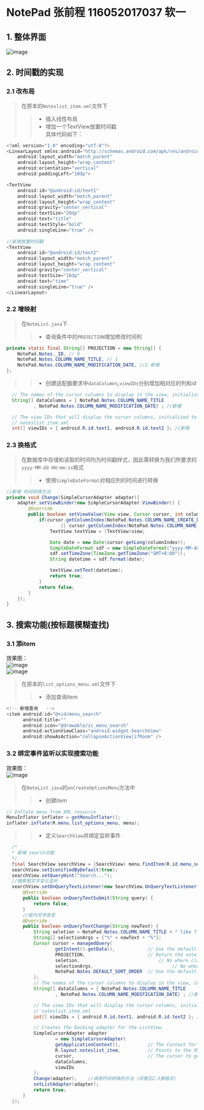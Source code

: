 # NotePad 张前程 116052017037 软一
## 1. 整体界面  
![image](https://github.com/huahuahuaX/AndroidTest/blob/master/NotePad/Screenshoots/%E6%95%B4%E4%BD%93.png)  

## 2. 时间戳的实现    
### 2.1 改布局  
>在原本的`Noteslist_item.xml`文件下  
>>* 插入线性布局  
>>* 增加一个TextView放置时间戳  
具体代码如下： 
```java
<?xml version="1.0" encoding="utf-8"?>
<LinearLayout xmlns:android="http://schemas.android.com/apk/res/android"
    android:layout_width="match_parent"
    android:layout_height="wrap_content"
    android:orientation="vertical"
    android:paddingLeft="10dp">

<TextView
    android:id="@android:id/text1"
    android:layout_width="match_parent"
    android:layout_height="wrap_content"
    android:gravity="center_vertical"
    android:textSize="20dp"
    android:text="title"
    android:textStyle="bold"
    android:singleLine="true" />
    
//新增放置时间戳
<TextView
    android:id="@android:id/text2"
    android:layout_width="match_parent"
    android:layout_height="wrap_content"
    android:gravity="center_vertical"
    android:textSize="16dp"
    android:text="time"
    android:singleLine="true" />
</LinearLayout>
```  
### 2.2 增映射  
>在`NoteList.java`下  
>>* 查询条件中的`PROJECTION`增加修改时间列  
```java
private static final String[] PROJECTION = new String[] {
    NotePad.Notes._ID, // 0
    NotePad.Notes.COLUMN_NAME_TITLE, // 1
    NotePad.Notes.COLUMN_NAME_MODIFICATION_DATE, //2 新增
};
```  
>>* 创建适配器要求中`dataColumns`,`viewIDs`分别增加相对应的列和id  
```java
  // The names of the cursor columns to display in the view, initialized to the title column
  String[] dataColumns = { NotePad.Notes.COLUMN_NAME_TITLE
          , NotePad.Notes.COLUMN_NAME_MODIFICATION_DATE} ; //新增

  // The view IDs that will display the cursor columns, initialized to the TextView in
  // noteslist_item.xml
  int[] viewIDs = { android.R.id.text1, android.R.id.text2 }; //新增
```  
### 2.3 换格式  
>在数据库中存储和读取的时间均为时间戳样式，因此需转换为我们所要求的`yyyy-MM-dd HH:mm:ss`格式  
>>* 使用`SimpleDateFormat`对相应列的时间进行转换  
```java
//新增 时间转换方法
private void Change(SimpleCursorAdapter adapter){
    adapter.setViewBinder(new SimpleCursorAdapter.ViewBinder() {
        @Override
        public boolean setViewValue(View view, Cursor cursor, int columnIndex) {
            if(cursor.getColumnIndex(NotePad.Notes.COLUMN_NAME_CREATE_DATE) == columnIndex  //找有时间戳的列
                    || cursor.getColumnIndex(NotePad.Notes.COLUMN_NAME_MODIFICATION_DATE) == columnIndex){
                TextView textView = (TextView)view;

                Date date = new Date(cursor.getLong(columnIndex));
                SimpleDateFormat sdf = new SimpleDateFormat("yyyy-MM-dd HH:mm:ss");
                sdf.setTimeZone(TimeZone.getTimeZone("GMT+8:00"));
                String datetime = sdf.format(date);

                textView.setText(datetime);
                return true;
            }
            return false;
        }
    });
}
```
  
## 3. 搜索功能(按标题模糊查找)  
### 3.1 添item  
效果图：  
![image](https://github.com/huahuahuaX/AndroidTest/blob/master/NotePad/Screenshoots/%E6%95%B4%E4%BD%93.png)  
![image](https://github.com/huahuahuaX/AndroidTest/blob/master/NotePad/Screenshoots/%E6%90%9C%E7%B4%A2.png)  
>在原本的`list_options_menu.xml`文件下  
>>* 添加查询item  
```java
<!-- 新增查询   -->
<item android:id="@+id/menu_search"
      android:title=""
      android:icon="@drawable/ic_menu_search"
      android:actionViewClass="android.widget.SearchView"
      android:showAsAction="collapseActionView|ifRoom" />
```  
### 3.2 绑定事件监听以实现搜索功能  
效果图：  
![image](https://github.com/huahuahuaX/AndroidTest/blob/master/NotePad/Screenshoots/%E6%90%9C%E7%B4%A2ing.png)  
>在`NoteList.java`的`onCreateOptionsMenu`方法中  
>>* 创建item  
```java
// Inflate menu from XML resource
MenuInflater inflater = getMenuInflater();
inflater.inflate(R.menu.list_options_menu, menu);
```  
>>* 定义`SearchView`并绑定监听事件  
```java
  /*
  * 新增 search功能
  */
  final SearchView searchView = (SearchView) menu.findItem(R.id.menu_search).getActionView();
  searchView.setIconifiedByDefault(true);
  searchView.setQueryHint("Search...");
  //搜索框文字变化监听
  searchView.setOnQueryTextListener(new SearchView.OnQueryTextListener() {
      @Override
      public boolean onQueryTextSubmit(String query) {
          return false;
      }
      //框内文字改变
      @Override
      public boolean onQueryTextChange(String newText) {
          String seletion = NotePad.Notes.COLUMN_NAME_TITLE + " like ? ";    //设置查找条件
          String[] selectionArgs = {"%" + newText + "%"};
          Cursor cursor = managedQuery(
                  getIntent().getData(),            // Use the default content URI for the provider.
                  PROJECTION,                       // Return the note ID and title for each note.
                  seletion,                             // No where clause, return all records.
                  selectionArgs,                             // No where clause, therefore no where column values.
                  NotePad.Notes.DEFAULT_SORT_ORDER  // Use the default sort order.
          );
          // The names of the cursor columns to display in the view, initialized to the title column
          String[] dataColumns = { NotePad.Notes.COLUMN_NAME_TITLE
                  , NotePad.Notes.COLUMN_NAME_MODIFICATION_DATE} ; //新增

          // The view IDs that will display the cursor columns, initialized to the TextView in
          // noteslist_item.xml
          int[] viewIDs = { android.R.id.text1, android.R.id.text2 }; //新增

          // Creates the backing adapter for the ListView.
          SimpleCursorAdapter adapter
                  = new SimpleCursorAdapter(
                  getApplicationContext(),          // The Context for the ListView
                  R.layout.noteslist_item,          // Points to the XML for a list item
                  cursor,                           // The cursor to get items from
                  dataColumns,
                  viewIDs
          );
          Change(adapter);    //调用时间转换的方法（详情见2.3换格式）
          setListAdapter(adapter);
          return true;
      }
  });
```
